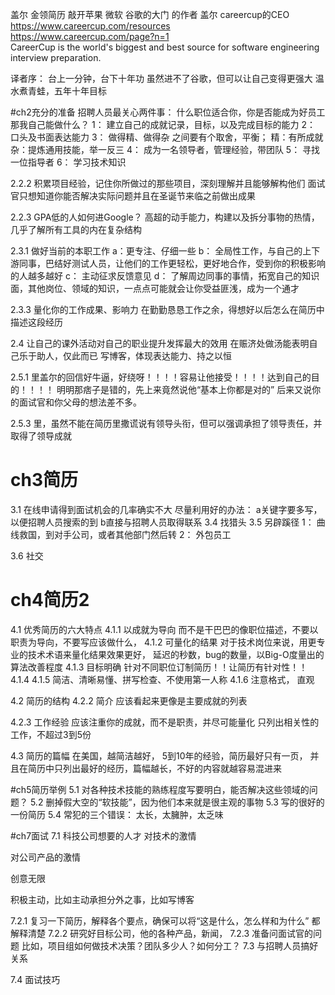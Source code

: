 

盖尔
金领简历 敲开苹果 微软 谷歌的大门 的作者 盖尔 careercup的CEO
https://www.careercup.com/resources  
https://www.careercup.com/page?n=1  
CareerCup is the world's biggest and best source for software engineering interview preparation. 


译者序： 
台上一分钟，台下十年功
虽然进不了谷歌，但可以让自己变得更强大
温水煮青蛙，五年十年目标 

#ch2充分的准备
招聘人员最关心两件事： 什么职位适合你，你是否能成为好员工
那我自己能做什么？
1： 建立自己的成就记录，目标，以及完成目标的能力
2： 口头及书面表达能力
3： 做得精、做得杂 之间要有个取舍，平衡； 精：有所成就  杂：提炼通用技能，举一反三
4： 成为一名领导者，管理经验，带团队
5： 寻找一位指导者
6： 学习技术知识

2.2.2 
积累项目经验，记住你所做过的那些项目，深刻理解并且能够解构他们
面试官只想知道你能否解决实际问题并且在圣诞节来临之前做出成果

2.2.3
GPA低的人如何进Google？ 
高超的动手能力，构建以及拆分事物的热情，
几乎了解所有工具的内在复杂结构

2.3.1 做好当前的本职工作
a：更专注、仔细一些
b： 全局性工作，与自己的上下游同事，巴结好测试人员，让他们的工作更轻松，更好地合作，受到你的积极影响的人越多越好
c： 主动征求反馈意见
d： 了解周边同事的事情，拓宽自己的知识面，其他岗位、领域的知识，一点点可能就会让你受益匪浅，成为一个通才

2.3.3 量化你的工作成果、影响力
在勤勤恳恳工作之余，得想好以后怎么在简历中描述这段经历

2.4 让自己的课外活动对自己的职业提升发挥最大的效用
在赈济处做汤能表明自己乐于助人，仅此而已
写博客，体现表达能力、持之以恒

2.5.1 里盖尔的回信好牛逼，好绕呀！！！！容易让他接受！！！！达到自己的目的！！！！
明明那痞子是错的，先上来竟然说他“基本上你都是对的”
后来又说你的面试官和你父母的想法差不多。

2.5.3 里，虽然不能在简历里撒谎说有领导头衔，但可以强调承担了领导责任，并取得了领导成就

# ch3简历
3.1 在线申请得到面试机会的几率确实不大
尽量利用好的办法： 
a关键字要多写，以便招聘人员搜索的到 
b直接与招聘人员取得联系
3.4 找猎头
3.5 另辟蹊径 
1： 曲线救国，到对手公司，或者其他部门然后转
2： 外包员工

3.6 社交

# ch4简历2

4.1 优秀简历的六大特点
4.1.1 以成就为导向
而不是干巴巴的像职位描述，不要以职责为导向，不要写应该做什么，
4.1.2 可量化的结果
对于技术岗位来说，用更专业的技术术语来量化结果效果更好，
延迟的秒数，bug的数量，以Big-O度量出的算法改善程度
4.1.3 目标明确
针对不同职位订制简历！！让简历有针对性！！
4.1.4 4.1.5 简洁、清晰易懂、拼写检查、不使用第一人称
4.1.6 注意格式， 直观

4.2 简历的结构
4.2.2 简介
应该看起来更像是主要成就的列表

4.2.3 工作经验
应该注重你的成就，而不是职责，并尽可能量化
只列出相关性的工作，不超过3到5份

4.3 简历的篇幅
在美国，越简洁越好，
5到10年的经验，简历最好只有一页，
并且在简历中只列出最好的经历，篇幅越长，不好的内容就越容易混进来

#ch5简历举例 
5.1 对各种技术技能的熟练程度写要明白，能否解决这些领域的问题？
5.2 删掉假大空的“软技能”，因为他们本来就是很主观的事物
5.3 写的很好的一份简历
5.4 常犯的三个错误： 太长，太臃肿，太乏味


#ch7面试
7.1 科技公司想要的人才
对技术的激情

对公司产品的激情

创意无限

积极主动，比如主动承担分外之事，比如写博客

7.2.1 
复习一下简历，解释各个要点，确保可以将“这是什么，怎么样和为什么” 都解释清楚
7.2.2
研究好目标公司，他的各种产品，新闻，
7.2.3
准备问面试官的问题
比如，项目组如何做技术决策？团队多少人？如何分工？
7.3 
与招聘人员搞好关系

7.4 面试技巧 
